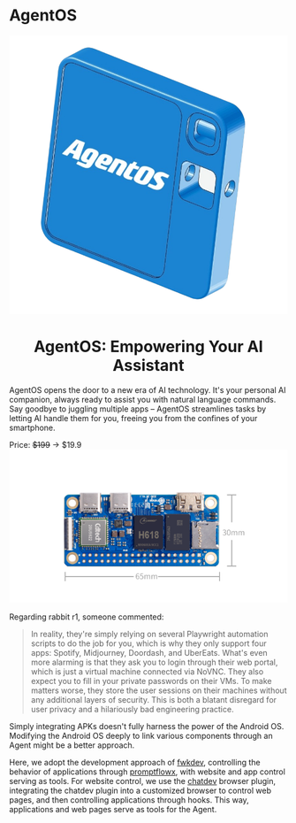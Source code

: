 # AgentOS

<p align="center">
    <img src="./screenshots/agentos.png">
</p>
<h1 align="center">AgentOS: Empowering Your AI Assistant</h1>

AgentOS opens the door to a new era of AI technology. It's your personal AI companion, always ready to assist you with natural language commands. Say goodbye to juggling multiple apps – AgentOS streamlines tasks by letting AI handle them for you, freeing you from the confines of your smartphone.

Price: ~~$199~~ -> $19.9
![](./screenshots/pi_zero.png)


Regarding rabbit r1, someone commented:
>In reality, they're simply relying on several Playwright automation scripts to do the job for you, which is why they only support four apps: Spotify, Midjourney, Doordash, and UberEats.
What's even more alarming is that they ask you to login through their web portal, which is just a virtual machine connected via NoVNC.  They also expect you to fill in your private passwords on their VMs.  To make matters worse, they store the user sessions on their machines without any additional layers of security.  This is both a blatant disregard for user privacy and a hilariously bad engineering practice.

Simply integrating APKs doesn't fully harness the power of the Android OS. 
Modifying the Android OS deeply to link various components through an Agent might be a better approach.

Here, we adopt the development approach of [fwkdev](https://github.com/10cl/fwkdev), controlling the behavior of applications through [promptflowx](https://github.com/10cl/promptflowx), with website and app control serving as tools. 
For website control, we use the [chatdev](https://github.com/10cl/chatdev) browser plugin, integrating the chatdev plugin into a customized browser to control web pages, and then controlling applications through hooks. This way, applications and web pages serve as tools for the Agent.
